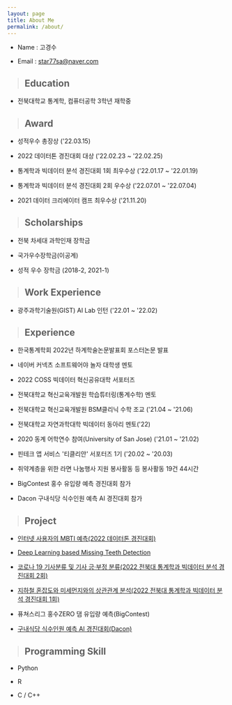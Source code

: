 ```yaml
---
layout: page
title: About Me
permalink: /about/
---
```



- Name : 고경수

- Email : star77sa@naver.com

>## Education

- 전북대학교 통계학, 컴퓨터공학 3학년 재학중

>## Award

- 성적우수 총장상 ('22.03.15)

- 2022 데이터톤 경진대회 대상 ('22.02.23 ~ '22.02.25)

- 통계학과 빅데이터 분석 경진대회 1회 최우수상 ('22.01.17 ~ '22.01.19)

- 통계학과 빅데이터 분석 경진대회 2회 우수상 ('22.07.01 ~ '22.07.04)

- 2021 데이터 크리에이터 캠프 최우수상 ('21.11.20)

>## Scholarships

- 전북 차세대 과학인재 장학금

- 국가우수장학금(이공계)

- 성적 우수 장학금 (2018-2, 2021-1)

>## Work Experience

- 광주과학기술원(GIST) AI Lab 인턴 ('22.01 ~ '22.02)

>## Experience

- 한국통계학회 2022년 하계학술논문발표회 포스터논문 발표

- 네이버 커넥츠 소프트웨어야 놀자 대학생 멘토

- 2022 COSS 빅데이터 혁신공유대학 서포터즈

- 전북대학교 혁신교육개발원 학습튜터링(통계수학) 멘토

- 전북대학교 혁신교육개발원 BSM클리닉 수학 조교 ('21.04 ~ '21.06)

- 전북대학교 자연과학대학 빅데이터 동아리 멘토('22)

- 2020 동계 어학연수 참여(University of San Jose) ('21.01 ~ '21.02)

- 핀테크 앱 서비스 '티클리안' 서포터즈 1기 ('20.02 ~ '20.03) 

- 취약계층을 위한 라면 나눔행사 지원 봉사활동 등 봉사활동 19건 44시간

- BigContest 홍수 유입량 예측 경진대회 참가

- Dacon 구내식당 식수인원 예측 AI 경진대회 참가


>## Project

- [인터넷 사용자의 MBTI 예측(2022 데이터톤 경진대회)](https://github.com/star77sa/Dataton_Competition_2022)

- [Deep Learning based Missing Teeth Detection](https://github.com/star77sa/Missing_Tooth_Detection)

- [코로나 19 기사분류 및 기사 긍·부정 분류(2022 전북대 통계학과 빅데이터 분석 경진대회 2회)](https://github.com/star77sa/Stat_Bigdata_analysis_Competition_2022_Summer)

- [지하철 혼잡도와 미세먼지와의 상관관계 분석(2022 전북대 통계학과 빅데이터 분석 경진대회 1회)](https://github.com/star77sa/Stat_Bigdata_analysis_Competition_2022_Winter)

- 퓨쳐스리그 홍수ZERO 댐 유입량 예측(BigContest)

- [구내식당 식수인원 예측 AI 경진대회(Dacon)](https://github.com/star77sa/DACON-The_number_of_diners_in_the_cafeteria_Prediction)



>## Programming Skill


- Python

- R

- C / C++



<!-- #### **[WebCV](https://star77sa.github.io/)** [^1]. -->



<!-- [^1]:a blogging platform that natively supports Jupyter notebooks in addition to other formats. -->
